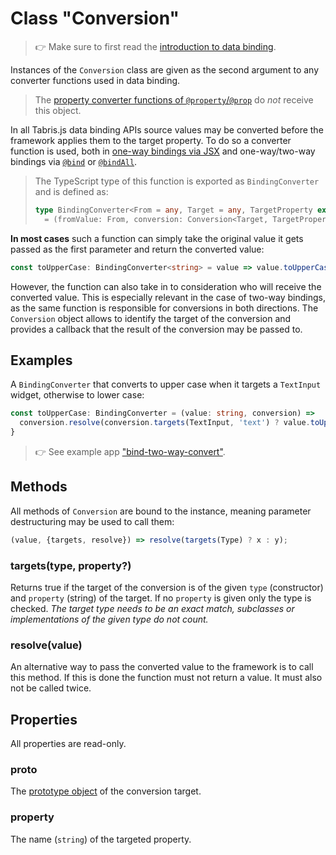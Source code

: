 ---
---
# Class "Conversion"

> :point_right: Make sure to first read the [introduction to data binding](./index.md).

Instances of the `Conversion` class are given as the second argument to any converter functions used in data binding.

> The [property converter functions of `@property`/`@prop`](./@property.md#configconvert) do *not* receive this object.

In all Tabris.js data binding APIs source values may be converted before the framework applies them to the target property. To do so a converter function is used, both in [one-way bindings via JSX](./@component.md#value-conversion) and one-way/two-way bindings via [`@bind`](./@bind.md#configconvert) or [`@bindAll`](./@bindAll.md#value-conversion).

> The TypeScript type of this function is exported as `BindingConverter` and is defined as:
> ```ts
>type BindingConverter<From = any, Target = any, TargetProperty extends string = any>
>   = (fromValue: From, conversion: Conversion<Target, TargetProperty>) => any | void;`
>```

**In most cases** such a function can simply take the original value it gets passed as the first parameter and return the converted value:

```ts
const toUpperCase: BindingConverter<string> = value => value.toUpperCase();
```

However, the function can also take in to consideration who will receive the converted value. This is especially relevant in the case of two-way bindings, as the same function is responsible for conversions in both directions. The `Conversion` object allows to identify the target of the conversion and provides a callback that the result of the conversion may be passed to.

## Examples

A `BindingConverter` that converts to upper case when it targets a `TextInput` widget, otherwise to lower case:

```ts
const toUpperCase: BindingConverter = (value: string, conversion) =>
  conversion.resolve(conversion.targets(TextInput, 'text') ? value.toUpperCase() : value.toLowerCase());
}
```

> :point_right: See example app ["bind-two-way-convert"](https://github.com/eclipsesource/tabris-decorators/tree/v3.8.0/examples/bind-two-way-convert).

## Methods

All methods of `Conversion` are bound to the instance, meaning parameter destructuring may be used to call them:

```js
(value, {targets, resolve}) => resolve(targets(Type) ? x : y);
```

### targets(type, property?)

Returns true if the target of the conversion is of the given `type` (constructor) and `property` (string) of the target. If no `property` is given only the type is checked. *The target type needs to be an exact match, subclasses or implementations of the given type do not count.*

### resolve(value)

An alternative way to pass the converted value to the framework is to call this method. If this is done the function must not return a value. It must also not be called twice.

## Properties

All properties are read-only.

### proto

The [prototype object](https://developer.mozilla.org/en-US/docs/Learn/JavaScript/Objects/Object_prototypes) of the conversion target.

### property

The name (`string`) of the targeted property.
